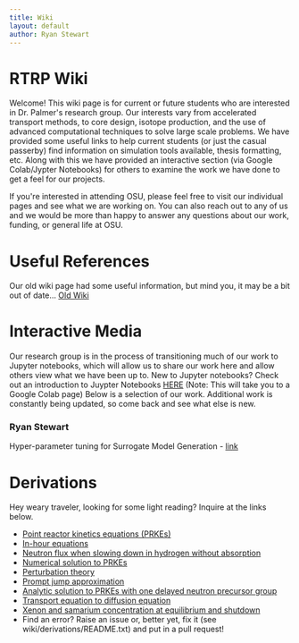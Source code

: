 ```yaml
---
title: Wiki
layout: default
author: Ryan Stewart
---
```


# RTRP Wiki

Welcome!
This wiki page is for current or future students who are interested in Dr. Palmer's research group.
Our interests vary from accelerated transport methods, to core design, isotope production, and the use of advanced computational techniques to solve large scale problems.
We have provided some useful links to help current students (or just the casual passerby) find information on simulation tools available, thesis formatting, etc.
Along with this we have provided an interactive section (via Google Colab/Jypter Notebooks) for others to examine the work we have done to get a feel for our projects.

If you're interested in attending OSU, please feel free to visit our individual pages and see what we are working on.
You can also reach out to any of us and we would be more than happy to answer any questions about our work, funding, or general life at OSU.

# Useful References

Our old wiki page had some useful information, but mind you, it may be a bit out of date...
[Old Wiki](./old_wiki/index.md)


# Interactive Media

Our research group is in the process of transitioning much of our work to Jupyter notebooks, which will allow us to share our work here and allow others view what we have been up to.
New to Jupyter notebooks? 
Check out an introduction to Juypter Notebooks [HERE](https://colab.research.google.com/github/ryanstwrt/osu-transport/blob/gh-pages/users/stewryan/juypter_intro.ipynb) (Note: This will take you to a Google Colab page)
Below is a selection of our work.
Additional work is constantly being updated, so come back and see what else is new.

### Ryan Stewart
Hyper-parameter tuning for Surrogate Model Generation - [link](https://github.com/ryanstwrt/surrogate_modeling/blob/master/Surrogate_Model_Hyper_Parameter_Study.ipynb)

# Derivations
Hey weary traveler, looking for some light reading? Inquire at the links below. 
* <a href="derivations/prkes/prkes.pdf" download>Point reactor kinetics equations (PRKEs)</a>
* <a href="derivations/in-hour-equation/in-hour-equation.pdf" download>In-hour equations</a>
* <a href="derivations/neutrons-slowing-down/neutrons-slowing-down.pdf" download>Neutron flux when slowing down in hydrogen without absorption</a>
* <a href="derivations/numerical-soln-to-prkes/numerical-soln-toprkes.pdf" download>Numerical solution to PRKEs</a>
* <a href="derivations/perturbation-theory/perturbation-theory.pdf" download>Perturbation theory</a>
* <a href="derivations/prompt-jump-approx/prompt-jump-approx.pdf" download>Prompt jump approximation</a>
* <a href="derivations/soln-to-prkes-one-dnp-group/soln-to-prkes-one-dnp-group.pdf" download>Analytic solution to PRKEs with one delayed neutron precursor group</a>
* <a href="derivations/transport-to-diffusion/transport-to-diffusion.pdf" download>Transport equation to diffusion equation</a>
* <a href="derivations/xenon-and-samarium/xenon-and-samarium.pdf" download>Xenon and samarium concentration at equilibrium and shutdown</a>
* Find an error? Raise an issue or, better yet, fix it (see wiki/derivations/README.txt) and put in a pull request!


